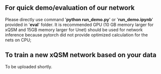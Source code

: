 ## For quick demo/evaluation of our network
Please directly use command '**python run_demo.py**' or '**run_demo.ipynb**'  provided in '**eval**' folder. It is recommended GPU (10 GB memory larger for xQSM and 15GB memory larger for Unet) should be used for network inference because pytorch did not provide optimized calculation for the nets on CPU; 

## To train a new xQSM network based on your data
To be uploaded shortly. 
